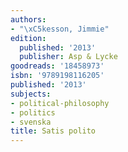 ```yaml
---
authors:
- "\xC5kesson, Jimmie"
edition:
  published: '2013'
  publisher: Asp & Lycke
goodreads: '18458973'
isbn: '9789198116205'
published: '2013'
subjects:
- political-philosophy
- politics
- svenska
title: Satis polito
---
```


